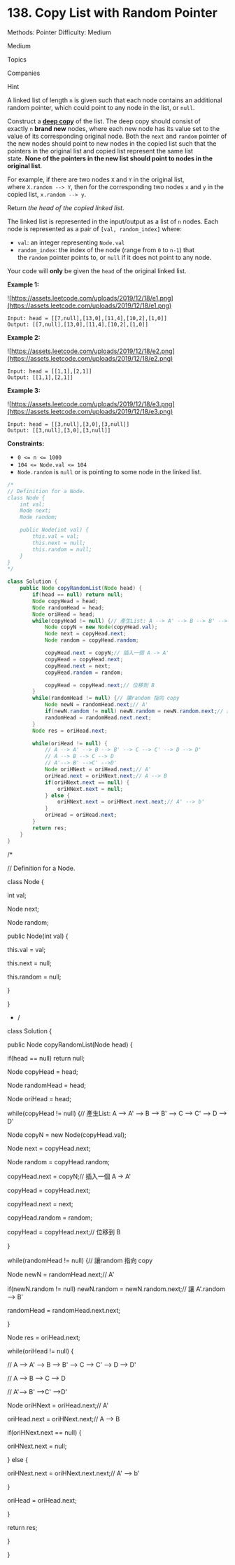 # 138. Copy List with Random Pointer

Methods: Pointer
Difficulty: Medium

Medium

Topics

Companies

Hint

A linked list of length `n` is given such that each node contains an additional random pointer, which could point to any node in the list, or `null`.

Construct a [**deep copy**](https://en.wikipedia.org/wiki/Object_copying#Deep_copy) of the list. The deep copy should consist of exactly `n` **brand new** nodes, where each new node has its value set to the value of its corresponding original node. Both the `next` and `random` pointer of the new nodes should point to new nodes in the copied list such that the pointers in the original list and copied list represent the same list state. **None of the pointers in the new list should point to nodes in the original list**.

For example, if there are two nodes `X` and `Y` in the original list, where `X.random --> Y`, then for the corresponding two nodes `x` and `y` in the copied list, `x.random --> y`.

Return *the head of the copied linked list*.

The linked list is represented in the input/output as a list of `n` nodes. Each node is represented as a pair of `[val, random_index]` where:

- `val`: an integer representing `Node.val`
- `random_index`: the index of the node (range from `0` to `n-1`) that the `random` pointer points to, or `null` if it does not point to any node.

Your code will **only** be given the `head` of the original linked list.

**Example 1:**

![https://assets.leetcode.com/uploads/2019/12/18/e1.png](https://assets.leetcode.com/uploads/2019/12/18/e1.png)

```
Input: head = [[7,null],[13,0],[11,4],[10,2],[1,0]]
Output: [[7,null],[13,0],[11,4],[10,2],[1,0]]

```

**Example 2:**

![https://assets.leetcode.com/uploads/2019/12/18/e2.png](https://assets.leetcode.com/uploads/2019/12/18/e2.png)

```
Input: head = [[1,1],[2,1]]
Output: [[1,1],[2,1]]

```

**Example 3:**

![https://assets.leetcode.com/uploads/2019/12/18/e3.png](https://assets.leetcode.com/uploads/2019/12/18/e3.png)

```
Input: head = [[3,null],[3,0],[3,null]]
Output: [[3,null],[3,0],[3,null]]

```

**Constraints:**

- `0 <= n <= 1000`
- `104 <= Node.val <= 104`
- `Node.random` is `null` or is pointing to some node in the linked list.

```java
/*
// Definition for a Node.
class Node {
    int val;
    Node next;
    Node random;

    public Node(int val) {
        this.val = val;
        this.next = null;
        this.random = null;
    }
}
*/

class Solution {
    public Node copyRandomList(Node head) {
        if(head == null) return null;
        Node copyHead = head;
        Node randomHead = head;
        Node oriHead = head;
        while(copyHead != null) {// 產生List: A --> A' --> B --> B' --> C --> C' --> D --> D'
            Node copyN = new Node(copyHead.val);
            Node next = copyHead.next;
            Node random = copyHead.random;

            copyHead.next = copyN;// 插入一個 A -> A'
            copyHead = copyHead.next;
            copyHead.next = next;
            copyHead.random = random;

            copyHead = copyHead.next;// 位移到 B
        }
        while(randomHead != null) {// 讓random 指向 copy
            Node newN = randomHead.next;// A'
            if(newN.random != null) newN.random = newN.random.next;// 讓 A'.random --> B'
            randomHead = randomHead.next.next;
        }
        Node res = oriHead.next;

        while(oriHead != null) {
            // A --> A' --> B --> B' --> C --> C' --> D --> D'
            // A --> B --> C --> D
            // A'--> B' -->C' -->D'
            Node oriHNext = oriHead.next;// A'
            oriHead.next = oriHNext.next;// A --> B
            if(oriHNext.next == null) {
                oriHNext.next = null;
            } else {
                oriHNext.next = oriHNext.next.next;// A' --> b'
            }
            oriHead = oriHead.next;
        }
        return res;
    }
}
```

/*

// Definition for a Node.

class Node {

int val;

Node next;

Node random;

public Node(int val) {

this.val = val;

this.next = null;

this.random = null;

}

}

- /

class Solution {

public Node copyRandomList(Node head) {

if(head == null) return null;

Node copyHead = head;

Node randomHead = head;

Node oriHead = head;

while(copyHead != null) {// 產生List: A --> A' --> B --> B' --> C --> C' --> D --> D'

Node copyN = new Node(copyHead.val);

Node next = copyHead.next;

Node random = copyHead.random;

copyHead.next = copyN;// 插入一個 A -> A'

copyHead = copyHead.next;

copyHead.next = next;

copyHead.random = random;

copyHead = copyHead.next;// 位移到 B

}

while(randomHead != null) {// 讓random 指向 copy

Node newN = randomHead.next;// A'

if(newN.random != null) newN.random = newN.random.next;// 讓 A'.random --> B'

randomHead = randomHead.next.next;

}

Node res = oriHead.next;

while(oriHead != null) {

// A --> A' --> B --> B' --> C --> C' --> D --> D'

// A --> B --> C --> D

// A'--> B' -->C' -->D'

Node oriHNext = oriHead.next;// A'

oriHead.next = oriHNext.next;// A --> B

if(oriHNext.next == null) {

oriHNext.next = null;

} else {

oriHNext.next = oriHNext.next.next;// A' --> b'

}

oriHead = oriHead.next;

}

return res;

}

}